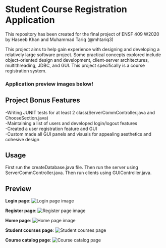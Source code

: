 # Student Course Registration Application

This repository has been created for the final project of ENSF 409 W2020 by Haseeb Khan and Muhammad Tariq (@mhtariq3)

This project aims to help gain experience with designing and developing a relatively large software project. Some practical concepts explored include object-oriented design and development, client-server architectures, multithreading, JDBC, and GUI. This project specifically is a course registration system. 

### Application preview images below!

## Project Bonus Features
-Writing JUNIT tests for at least 2 class(ServerCommController.java and ChooseSection.java)  
-Maintaining a list of users and developed login/logout features  
-Created a user registration feature and GUI  
-Custom made all GUI panels and visuals for appealing aesthetics and cohesive design

## Usage

First run the createDatabase.java file. Then run the server using ServerCommController.java. Then run 
clients using GUIController.java.

## Preview
**Login page**:
![Login page image](https://github.com/haseebk/ensf409-w20-finalproject/blob/master/images/loginPage.png)

**Register page**:
![Register page image](https://github.com/haseebk/ensf409-w20-finalproject/blob/master/images/registerPage.png)

**Home page**:
![Home page image](https://github.com/haseebk/ensf409-w20-finalproject/blob/master/images/homePage.png)

**Student courses page**:
![Student courses page](https://github.com/haseebk/ensf409-w20-finalproject/blob/master/images/myCoursePage.png)

**Course catalog page**:
![Course catalog page](https://github.com/haseebk/ensf409-w20-finalproject/blob/master/images/courseCatalogPage.png)




